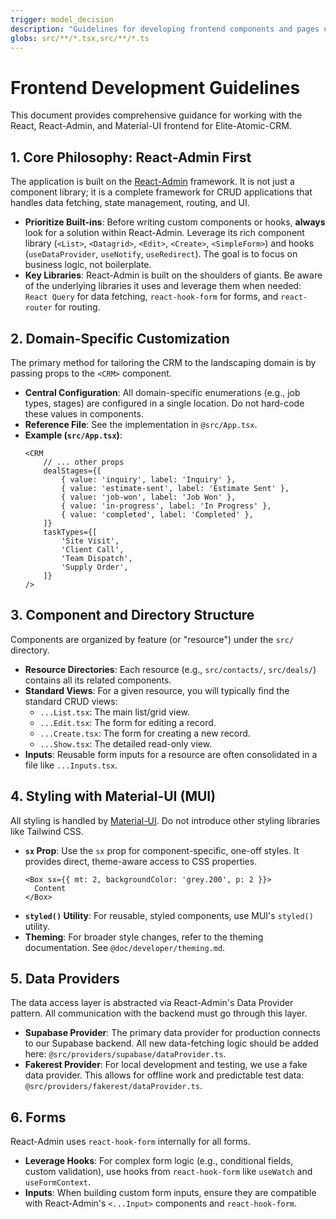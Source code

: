```yaml
---
trigger: model_decision
description: "Guidelines for developing frontend components and pages using React, React-Admin, and Material-UI."
globs: src/**/*.tsx,src/**/*.ts
---
```

# Frontend Development Guidelines

This document provides comprehensive guidance for working with the React, React-Admin, and Material-UI frontend for Elite-Atomic-CRM.

## 1. Core Philosophy: React-Admin First

The application is built on the [React-Admin](https://marmelab.com/react-admin/doc/5.8/Architecture.html) framework. It is not just a component library; it is a complete framework for CRUD applications that handles data fetching, state management, routing, and UI.

-   **Prioritize Built-ins**: Before writing custom components or hooks, **always** look for a solution within React-Admin. Leverage its rich component library (`<List>`, `<Datagrid>`, `<Edit>`, `<Create>`, `<SimpleForm>`) and hooks (`useDataProvider`, `useNotify`, `useRedirect`). The goal is to focus on business logic, not boilerplate.
-   **Key Libraries**: React-Admin is built on the shoulders of giants. Be aware of the underlying libraries it uses and leverage them when needed: `React Query` for data fetching, `react-hook-form` for forms, and `react-router` for routing.

## 2. Domain-Specific Customization

The primary method for tailoring the CRM to the landscaping domain is by passing props to the `<CRM>` component.

-   **Central Configuration**: All domain-specific enumerations (e.g., job types, stages) are configured in a single location. Do not hard-code these values in components.
-   **Reference File**: See the implementation in `@src/App.tsx`.
-   **Example (`src/App.tsx`)**:
    ```tsx
    <CRM
        // ... other props
        dealStages={[
            { value: 'inquiry', label: 'Inquiry' },
            { value: 'estimate-sent', label: 'Estimate Sent' },
            { value: 'job-won', label: 'Job Won' },
            { value: 'in-progress', label: 'In Progress' },
            { value: 'completed', label: 'Completed' },
        ]}
        taskTypes={[
            'Site Visit',
            'Client Call',
            'Team Dispatch',
            'Supply Order',
        ]}
    />
    ```

## 3. Component and Directory Structure

Components are organized by feature (or "resource") under the `src/` directory.

-   **Resource Directories**: Each resource (e.g., `src/contacts/`, `src/deals/`) contains all its related components.
-   **Standard Views**: For a given resource, you will typically find the standard CRUD views:
    -   `...List.tsx`: The main list/grid view.
    -   `...Edit.tsx`: The form for editing a record.
    -   `...Create.tsx`: The form for creating a new record.
    -   `...Show.tsx`: The detailed read-only view.
-   **Inputs**: Reusable form inputs for a resource are often consolidated in a file like `...Inputs.tsx`.

## 4. Styling with Material-UI (MUI)

All styling is handled by [Material-UI](https://mui.com/material-ui/all-components/). Do not introduce other styling libraries like Tailwind CSS.

-   **`sx` Prop**: Use the `sx` prop for component-specific, one-off styles. It provides direct, theme-aware access to CSS properties.
    ```tsx
    <Box sx={{ mt: 2, backgroundColor: 'grey.200', p: 2 }}>
      Content
    </Box>
    ```
-   **`styled()` Utility**: For reusable, styled components, use MUI's `styled()` utility.
-   **Theming**: For broader style changes, refer to the theming documentation. See `@doc/developer/theming.md`.

## 5. Data Providers

The data access layer is abstracted via React-Admin's Data Provider pattern. All communication with the backend must go through this layer.

-   **Supabase Provider**: The primary data provider for production connects to our Supabase backend. All new data-fetching logic should be added here: `@src/providers/supabase/dataProvider.ts`.
-   **Fakerest Provider**: For local development and testing, we use a fake data provider. This allows for offline work and predictable test data: `@src/providers/fakerest/dataProvider.ts`.

## 6. Forms

React-Admin uses `react-hook-form` internally for all forms.

-   **Leverage Hooks**: For complex form logic (e.g., conditional fields, custom validation), use hooks from `react-hook-form` like `useWatch` and `useFormContext`.
-   **Inputs**: When building custom form inputs, ensure they are compatible with React-Admin's `<...Input>` components and `react-hook-form`.
